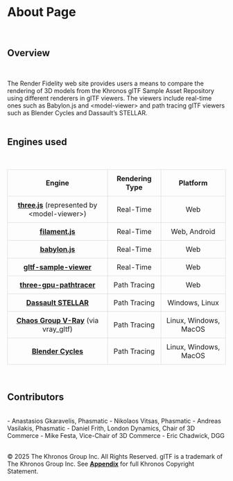 <style>
  table {
    width: 100%;  /* Makes the table take full width */
    border-collapse: collapse; /* Removes extra spacing */
  }
  th, td {
    padding: 10px; /* Adds spacing inside cells */
    text-align: center; /* Centers text */
    border: 1px solid #ddd; /* Optional: Adds a border */
  }
  a {
    font-weight: bold;
    text-decoration: underline;
  }
</style>

# About Page
<br>

## Overview 
<br>

The Render Fidelity web site provides users a means to compare the rendering of 3D models from the Khronos glTF Sample Asset Repository using different renderers in glTF viewers. The viewers include real-time ones such as Babylon.js and &lt;model-viewer&gt; and path tracing glTF viewers such as Blender Cycles and Dassault’s STELLAR.
<br>
<br>

## Engines used 
<br>

| Engine | Rendering Type |  Platform|
|----------|----------|----------|
| [three.js](/engine/three.js) (represented by <model-viewer\>)   | Real-Time | Web |
| [filament.js](/engine/filament.js) | Real-Time | Web, Android |
| [babylon.js](/engine/babylon.js) | Real-Time | Web |
| [gltf-sample-viewer](/engine/gltf-sample-viewer) | Real-Time | Web |
| [three-gpu-pathtracer](w/engine/three-gpu-pathtracer) | Path Tracing | Web |
| [Dassault STELLAR](/engine/DassaultSTELLAR) | Path Tracing | Windows, Linux |
| [Chaos Group V-Ray](/engine/ChaosGroupV-Ray) (via vray_gltf) | Path Tracing | Linux, Windows, MacOS |
| [Blender Cycles](/engine/BlenderCycles) | Path Tracing | Linux, Windows, MacOS |

<br>

## Contributors
<br>
- Anastasios Gkaravelis, Phasmatic
- Nikolaos Vitsas, Phasmatic
- Andreas Vasilakis, Phasmatic
- Daniel Frith, London Dynamics, Chair of 3D Commerce
- Mike Festa, Vice-Chair of 3D Commerce
- Eric Chadwick, DGG
<br>
<br>

© 2025 The Khronos Group Inc. All Rights Reserved. glTF is a trademark of The Khronos Group Inc. See [Appendix](https://github.com/KhronosGroup/glTF/blob/main/extensions/2.0/Khronos/KHR_materials_iridescence/README.md#appendix-full-khronos-copyright-statement) for full Khronos Copyright Statement.

